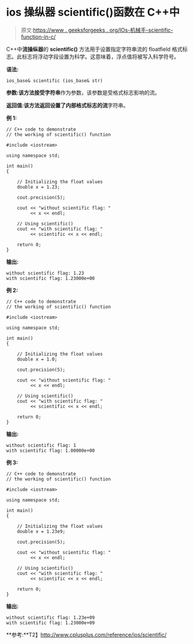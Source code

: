 # ios 操纵器 scientific()函数在 C++中

> 原文:[https://www . geeksforgeeks . org/IOs-机械手-scientific-function-in-c/](https://www.geeksforgeeks.org/ios-manipulators-scientific-function-in-c/)

C++中**流操纵器**的 **scientific()** 方法用于设置指定字符串流的 floatfield 格式标志。此标志将浮动字段设置为科学。这意味着，浮点值将被写入科学符号。

**语法:**

```
ios_base& scientific (ios_base& str)

```

**参数:**该方法接受**字符串**作为参数，该参数是受格式标志影响的流。

**返回值:**该方法返回设置了内部格式标志的**流**字符串。

**例 1:**

```
// C++ code to demonstrate
// the working of scientific() function

#include <iostream>

using namespace std;

int main()
{

    // Initializing the float values
    double x = 1.23;

    cout.precision(5);

    cout << "without scientific flag: "
         << x << endl;

    // Using scientific()
    cout << "with scientific flag: "
         << scientific << x << endl;

    return 0;
}
```

**输出:**

```
without scientific flag: 1.23
with scientific flag: 1.23000e+00

```

**例 2:**

```
// C++ code to demonstrate
// the working of scientific() function

#include <iostream>

using namespace std;

int main()
{

    // Initializing the float values
    double x = 1.0;

    cout.precision(5);

    cout << "without scientific flag: "
         << x << endl;

    // Using scientific()
    cout << "with scientific flag: "
         << scientific << x << endl;

    return 0;
}
```

**输出:**

```
without scientific flag: 1
with scientific flag: 1.00000e+00

```

**例 3:**

```
// C++ code to demonstrate
// the working of scientific() function

#include <iostream>

using namespace std;

int main()
{

    // Initializing the float values
    double x = 1.23e9;

    cout.precision(5);

    cout << "without scientific flag: "
         << x << endl;

    // Using scientific()
    cout << "with scientific flag: "
         << scientific << x << endl;

    return 0;
}
```

**输出:**

```
without scientific flag: 1.23e+09
with scientific flag: 1.23000e+09

```

**参考:**T2】http://www.cplusplus.com/reference/ios/scientific/